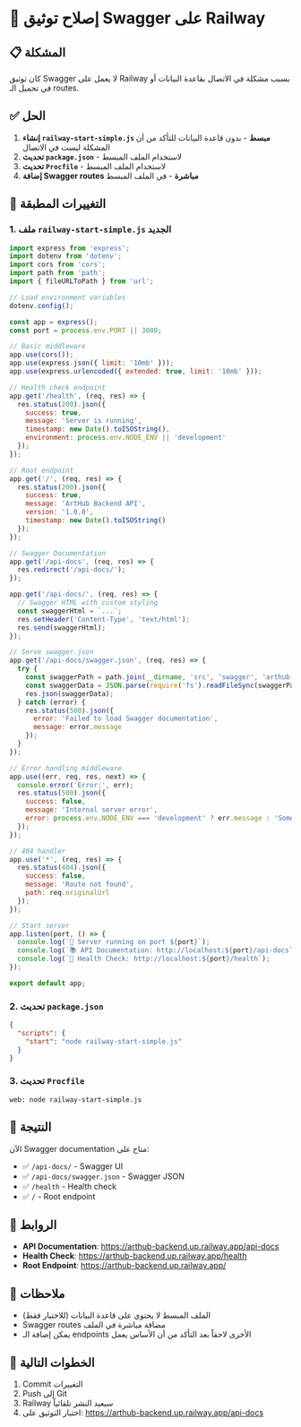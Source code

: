 # 🔧 إصلاح توثيق Swagger على Railway

## 📋 **المشكلة**
كان توثيق Swagger لا يعمل على Railway بسبب مشكلة في الاتصال بقاعدة البيانات أو في تحميل الـ routes.

## ✅ **الحل**
1. **إنشاء `railway-start-simple.js` مبسط** - بدون قاعدة البيانات للتأكد من أن المشكلة ليست في الاتصال
2. **تحديث `package.json`** - لاستخدام الملف المبسط
3. **تحديث `Procfile`** - لاستخدام الملف المبسط
4. **إضافة Swagger routes مباشرة** - في الملف المبسط

## 🔄 **التغييرات المطبقة**

### 1. ملف `railway-start-simple.js` الجديد
```javascript
import express from 'express';
import dotenv from 'dotenv';
import cors from 'cors';
import path from 'path';
import { fileURLToPath } from 'url';

// Load environment variables
dotenv.config();

const app = express();
const port = process.env.PORT || 3000;

// Basic middleware
app.use(cors());
app.use(express.json({ limit: '10mb' }));
app.use(express.urlencoded({ extended: true, limit: '10mb' }));

// Health check endpoint
app.get('/health', (req, res) => {
  res.status(200).json({
    success: true,
    message: 'Server is running',
    timestamp: new Date().toISOString(),
    environment: process.env.NODE_ENV || 'development'
  });
});

// Root endpoint
app.get('/', (req, res) => {
  res.status(200).json({
    success: true,
    message: 'ArtHub Backend API',
    version: '1.0.0',
    timestamp: new Date().toISOString()
  });
});

// Swagger Documentation
app.get('/api-docs', (req, res) => {
  res.redirect('/api-docs/');
});

app.get('/api-docs/', (req, res) => {
  // Swagger HTML with custom styling
  const swaggerHtml = `...`;
  res.setHeader('Content-Type', 'text/html');
  res.send(swaggerHtml);
});

// Serve swagger.json
app.get('/api-docs/swagger.json', (req, res) => {
  try {
    const swaggerPath = path.join(__dirname, 'src', 'swagger', 'arthub-swagger.json');
    const swaggerData = JSON.parse(require('fs').readFileSync(swaggerPath, 'utf8'));
    res.json(swaggerData);
  } catch (error) {
    res.status(500).json({
      error: 'Failed to load Swagger documentation',
      message: error.message
    });
  }
});

// Error handling middleware
app.use((err, req, res, next) => {
  console.error('Error:', err);
  res.status(500).json({
    success: false,
    message: 'Internal server error',
    error: process.env.NODE_ENV === 'development' ? err.message : 'Something went wrong'
  });
});

// 404 handler
app.use('*', (req, res) => {
  res.status(404).json({
    success: false,
    message: 'Route not found',
    path: req.originalUrl
  });
});

// Start server
app.listen(port, () => {
  console.log(`🚀 Server running on port ${port}`);
  console.log(`📚 API Documentation: http://localhost:${port}/api-docs`);
  console.log(`🔗 Health Check: http://localhost:${port}/health`);
});

export default app;
```

### 2. تحديث `package.json`
```json
{
  "scripts": {
    "start": "node railway-start-simple.js"
  }
}
```

### 3. تحديث `Procfile`
```
web: node railway-start-simple.js
```

## 🎯 **النتيجة**
الآن Swagger documentation متاح على:
- ✅ `/api-docs/` - Swagger UI
- ✅ `/api-docs/swagger.json` - Swagger JSON
- ✅ `/health` - Health check
- ✅ `/` - Root endpoint

## 🔗 **الروابط**
- **API Documentation**: https://arthub-backend.up.railway.app/api-docs
- **Health Check**: https://arthub-backend.up.railway.app/health
- **Root Endpoint**: https://arthub-backend.up.railway.app/

## 📝 **ملاحظات**
- الملف المبسط لا يحتوي على قاعدة البيانات (للاختبار فقط)
- Swagger routes مضافة مباشرة في الملف
- يمكن إضافة الـ endpoints الأخرى لاحقاً بعد التأكد من أن الأساس يعمل

## 🚀 **الخطوات التالية**
1. Commit التغييرات
2. Push إلى Git
3. Railway سيعيد النشر تلقائياً
4. اختبار التوثيق على: https://arthub-backend.up.railway.app/api-docs 